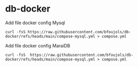 # db-docker

Add file docker config Mysql
```
curl -fsS https://raw.githubusercontent.com/bfoujols/db-docker/refs/heads/main/compose-mysql.yml > compose.yml
```
Add file docker config MaraiDB
```
curl -fsS  https://raw.githubusercontent.com/bfoujols/db-docker/refs/heads/main/compose-mysql.yml > compose.yml
```
